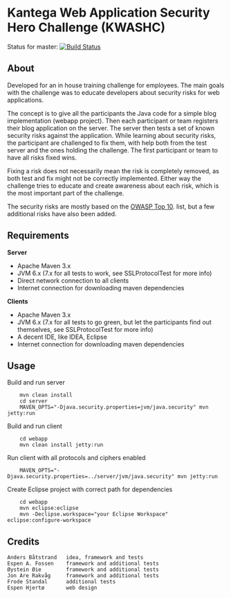 # Kantega Web Application Security Hero Challenge (KWASHC) #

Status for master: [![Build Status](https://travis-ci.org/kantega/kwashc.svg?branch=master)](https://travis-ci.org/kantega/kwashc)

## About ##

Developed for an in house training challenge for employees. The main goals with the challenge was to educate developers
about security risks for web applications.

The concept is to give all the participants the Java code for a simple blog implementation (webapp project). Then each
participant or team registers their blog application on the server. The server then tests a set of known security risks
against the application. While learning about security risks, the participant are challenged to fix them, with help
both from the test server and the ones holding the challenge. The first participant or team to have all risks fixed
wins.

Fixing a risk does not necessarily mean the risk is completely removed, as both test and fix might not be correctly
implemented. Either way the challenge tries to educate and create awareness about each risk, which is the most important
part of the challenge.

The security risks are mostly based on the [OWASP Top 10](https://www.owasp.org). list, but a few additional risks have
also been added.


## Requirements ##

__Server__

* Apache Maven 3.x
* JVM 6.x (7.x for all tests to work, see SSLProtocolTest for more info)
* Direct network connection to all clients
* Internet connection for downloading maven dependencies

__Clients__

* Apache Maven 3.x
* JVM 6.x (7.x for all tests to go green, but let the participants find out themselves, see SSLProtocolTest for more info)
* A decent IDE, like IDEA, Eclipse
* Internet connection for downloading maven dependencies


## Usage ##

Build and run server

        mvn clean install
        cd server
        MAVEN_OPTS="-Djava.security.properties=jvm/java.security" mvn jetty:run

Build and run client

        cd webapp
        mvn clean install jetty:run

Run client with all protocols and ciphers enabled

        MAVEN_OPTS="-Djava.security.properties=../server/jvm/java.security" mvn jetty:run


Create Eclipse project with correct path for dependencies

        cd webapp
        mvn eclipse:eclipse
        mvn -Declipse.workspace="your Eclipse Workspace" eclipse:configure-workspace

## Credits ##

    Anders Båtstrand   idea, framework and tests
    Espen A. Fossen    framework and additional tests
    Øystein Øie        framework and additional tests
    Jon Are Rakvåg     framework and additional tests
    Frode Standal      additional tests
    Espen Hjertø       web design
